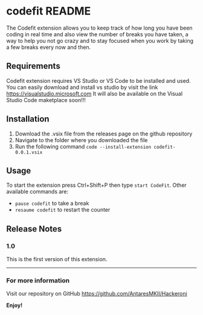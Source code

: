 # codefit README

The Codefit extension allows you to keep track of how long you have been coding in real time and also view the number of breaks you have taken, a way to help you not go crazy and to stay focused when you work by taking a few breaks every now and then.

## Requirements

Codefit extension requires VS Studio or VS Code to be installed and used. You can easily download and install vs studio by visit the link https://visualstudio.microsoft.com
It will also be available on the Visual Studio Code maketplace soon!!!

## Installation

1. Download the .vsix file from the releases page on the github repository
2. Navigate to the folder where you downloaded the file
3. Run the following command `code --install-extension codefit-0.0.1.vsix`

## Usage
To start the extension press Ctrl+Shift+P then type `start CodeFit`.
Other available commands are:
* `pause codefit` to take a break
* `resaume codefit` to restart the counter

## Release Notes

### 1.0
This is the first version of this extension. 

-----------------------------------------------------------------------------------------------------------

### For more information

Visit our repository on GitHub https://github.com/AntaresMKII/Hackeroni

**Enjoy!**